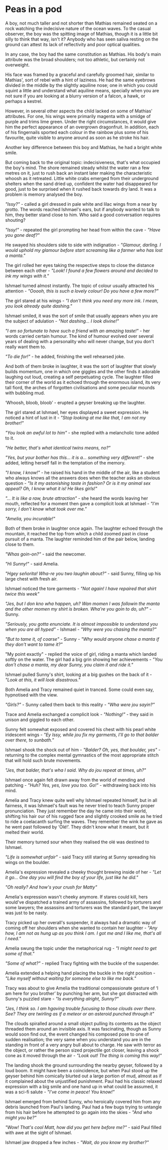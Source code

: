 # Peas in a pod

A boy, not much taller and not shorter than Mathias remained seated on a rock watching the indecisive nature of the ocean waves. To the casual observer, the boy was the spitting image of Mathias, though it is a little bit silly to think that way, isn't it? Anybody who has seen saliva resting on the ground can attest its lack of reflectivity and poor optical qualities.

In any case, the boy had the same constitution as Mathias. His body's main attribute was the broad shoulders; not too athletic, but certainly not overweight.

His face was framed by a graceful and carefully groomed hair, similar to Mathias', sort of rebel with a hint of laziness. He had the same eyebrows divided in the middle by the slightly aquiline nose; one in which you could squint a little and understand what aquiline means, specially when you are not sure if you are looking at a blurry version of a falcon, a hawk, or perhaps a kestrel.

However, in several other aspects the child lacked on some of Mathias' attributes. For one, his wings were primarily magenta with a smidge of purple and trims lime green. Under the right circumstances, it would give him the perfect appearance of an overgrown dragonfruit. In addition, each of his fingernails sported each colour in the rainbow plus some of his favourite, quite visible to anyone around as soon as he stroke his hair.

Another key difference between this boy and Mathias, he had a bright white smile.

But coming back to the original topic: indecisiveness, that's what occupied the boy's mind. The shore remained steady whilst the water ran a few metres on it, just to rush back an instant later making the characteristic whoosh as it retreated. Little white crabs emerged from their underground shelters when the sand dried up, confident the water had disappeared for good, just to be surprised when it rushed back towards dry land. It was a problem is memory analysed the boy.

*"Issy?"* - called a girl dressed in pale white and lilac wings from a near by grotto. The words reached Ishmael's ears, but if anybody wanted to talk to him, they better stand close to him. Who said a good conversation requires shouting?

*"Issy!"* - repeated the girl prompting her head from within the cave - *"Have you gone deaf?"*

He swayed his shoulders side to side with indignation - *"Glamour, darling. I would uphold my glamour before start screaming like a farmer who has lost a manta."*

The girl rolled her eyes taking the respective steps to close the distance between each other - *"Look! I found a few flowers around and decided to ink my wings with it."*

Ishmael turned almost instantly. The topic of colour usually attracted his attention - *"Ooooh, this is such a lovely colour! Do you have a few more?"*

The girl stared at his wings - *"I don't think you need any more ink. I mean, you look already quite dashing."*

Ishmael smiled, it was the sort of smile that usually appears when you are the subject of adulation - *"Not dashing... I look divine!"*

*"I am so fortunate to have such a friend with an amazing taste!"* - her words carried certain humour. The kind of humour evolved over several years of dealing with a personality who will never change, but you don't really want them to.

*"To die for!"* - he added, finishing the well rehearsed joke.

And both of them broke in laughter, it was the sort of laughter that slowly builds momentum, one in which one giggles and the other finds it adorable laughing out loud, creating a self perpetuating cycle. The laughter filled their corner of the world as it echoed through the enormous island, its very tall fiord, the arches of forgotten civilisations and some peculiar mounds with bubbling mud.

‘Whoosh, bloob, bloob’ - erupted a geyser breaking up the laughter.

The girl stared at Ishmael, her eyes displayed a sweet expression. He noticed a hint of lust in it - *"Stop looking at me like that, I am not my brother!"*

*"You look an awful lot to him"* - she replied with a melancholic tone added to it.

*"He better, that's what identical twins means, no?"*

*"Yes, but your bother has this... it is a... something very different!"* - she added, letting herself fall in the temptation of the memory.

*"I know, I know!"* - he raised his hand in the middle of the air, like a student who always knows all the answers does when the teacher asks an obvious question - *"Is it my astonishing taste in fashion? Or is it my animal sex appeal? Oh, I know what it is! He likes girls!"*

*"... It is like a raw, brute attraction"* - she heard the words leaving her mouth, reflected for a moment then gave a complicit look at Ishmael - *"I'm sorry, I don't know what took over me."*

*"Amelia, you incurable!"*

Both of them broke in laughter once again. The laughter echoed through the mountain, it reached the top from which a child zoomed past in close pursuit of a manta. The laughter reminded him of the pair below, landing close to them.

*"Whas goin-on?"* - said the newcomer.

*"Hi Sunny!"* - said Amelia.

*"Hgey señorita! Wha-re you two laughin about?"* - said Sunny, filling up his large chest with fresh air.

Ishmael noticed the tore garments - *"Not again! I have repaired that shirt twice this week"*

*"Jes, but I don kno wha happen, uh? Wan momen I was followin the manta and the other momen my shirt is broken. Wha're you goin to do, uh?"* - Sunny.

*"Seriously, you gotta enunciate. It is almost impossible to understand you when you are all hyped"* - Ishmael - *"Why were you chasing the manta?"*

*"But to tame it, of coarse"* - Sunny - *"Why would anyone chase a manta if they don't want to tame it?"*

"My point exactly" - replied the voice of girl, riding a manta which landed softly on the water. The girl had a big grin showing her achievements - *"You don't chase a manta, my dear Sunny, you claim it and ride it."*

Ishmael pulled Sunny's shirt, looking at a big gushes on the back of it - *"Look at this, it will look disastrous."*

Both Amelia and Tracy remained quiet in tranced. Some could even say, hypnotised with the view.

*"Girls?"* - Sunny called them back to this reality - *"Wha were jou sayin?"*

Trace and Amelia exchanged a complicit look - *"Nothing!"* - they said in unison and giggled to each other.

Sunny felt somewhat exposed and covered his chest with his pearl white iridescent wings - *"Ey Issy, while jou fix my garments, I'll go to that balder over there, to sunbath."*

Ishmael shook the shock out of him - *"Balder? Oh, yes, that boulder, yes"* - returning to the complex mental gymnastics of the most appropriate stitch that will hold such brute movements.

*"Jes, that balder, that's wha I said. Why do jou repeat at times, uh?"*

Ishmael once again felt drawn away from the world of mending and patching - *"Huh? Yes, yes, love you too. Go!"* - withdrawing back into his mind.

Amelia and Tracy knew quite well why Ishmael repeated himself, but in all fairness, it was Ishmael's fault was he never tried to teach Sunny proper pronunciation. They just remember the day he came into their world, shifting his hair our of his rugged face and slightly crooked smile as he tried to ride a coelacanth surfing the waves. They remember the wink he gave as he went past followed by ‘Olé!’. They didn't know what it meant, but it melted their world.

Their memory turned sour when they realised the olé was destined to Ishmael.

*"Life is somewhat unfair"* - said Tracy still staring at Sunny spreading his wings on the boulder.

Amelia's expression revealed a cheeky thought brewing inside of her - *"Let it go... One day you will find the boy of your life, just like he did."*

*"Oh really? And how's your crush for Matty"*

Amelia's expression wasn't cheeky anymore. If stares could kill, hers would've dispatched a trained army of assassins, followed by torturers and some lawyers; the assassins and torturers was the standard part, the lawyer was just to be nasty.

Tracy picked up her overall's suspender, it always had a dramatic way of coming off her shoulders when she wanted to contain her laughter - *"Any how, I am not as hung up as you think I am. I got me and I like me, that's all I need."*

Amelia swung the topic under the metaphorical rug - *"I might need to get some of that."*

*"Some of what?"* - replied Tracy fighting with the buckle of the suspender.

Amelia extended a helping hand placing the buckle in the right position - *"Like myself without waiting for someone else to like me back."*

Tracy was about to give Amelia the traditional compassionate gesture of ‘I am here for you brother’ by punching her arm, but she got distracted with Sunny's puzzled stare - *"Is everything alright, Sunny?"*

*"Jes, I think so. I  am hgaving trouble fucusing to those clouds over there. See? They are twirling as if a meteor or an asteroid punched through it"*

The clouds spiralled around a small object pulling its contents as the object threaded them around an invisible axis. It was fascinating, though as Sunny would soon find out, the event changed his composed pose to one of sudden realisation; the very same when you understand you are in the standing in front of a very angry bull about to charge. He saw with terror as the object, or rather the person sized projectile got closer, leaving a shock cone as it moved through the air - *"Look out! The thing is coming this way!"*

The landing shook the ground surrounding the nearby geyser, followed by a loud boom. It might have been a coincidence, but when Paul stood up the geyser behind him comically blurted out a large portion of mud, almost as if it complained about the unjustified punishment. Paul had his classic relaxed expression with a big smile and one hand up in what could be assumed, it was a sci-fi salute - *"I've come in peace! You know!"*

Ishmael emerged from behind Sunny, who heroically covered him from any debris launched from Paul's landing. Paul had a few bugs trying to untangle from his hair before he attempted to go again into the skies - *"And who might you be?"*

*"Wow! That's cool Matt, how did you get here before me?"* - said Paul filled with awe at the sight of Ishmael.

Ishmael jaw dropped a few inches - *"Wait, do you know my brother?"*